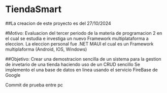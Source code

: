 # TiendaSmart

##La creacion de este proyecto es del 27/10/2024

#Motivo: Evaluacion del tercer periodo de la materia de programacion 2 en el cual se estudia e investiga un nuevo Framework multiplataforma a eleccion.
La eleccion personal fue .NET MAUI el cual es un Framework multiplaforma (Android, IOS, Windows) 

##Objetivo: Crear una demostracion sencilla de un sistema para la gestion de invetario de una tienda haciendo uso de un CRUD sencillo
Se implemento el una base de datos en linea usando el servicio FireBase de Google

Commit de prueba entre pc
